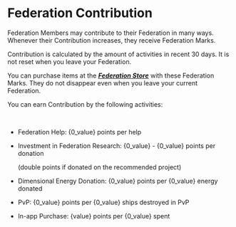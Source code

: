# Federation Contribution 

 Federation Members may contribute to their Federation in many ways. Whenever their Contribution increases, they receive Federation Marks.

Contribution is calculated by the amount of activities in recent 30 days. It is not reset when you leave your Federation.

You can purchase items at the [***<u>Federation Store</u>***](eng/105tradingpost#Federation-Store) with these Federation Marks. They do not disappear even when you leave your current Federation.

You can earn Contribution by the following activities:

<br>

- Federation Help: {0_value} points per help

- Investment in Federation Research: {0_value} - {0_value} points per donation

  (double points if donated on the recommended project)

- Dimensional Energy Donation: {0_value} points per {0_value} energy donated

- PvP: {0_value} points per {0_value} ships destroyed in PvP

- In-app Purchase: {value} points per {0_value} spent